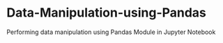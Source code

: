 # Data-Manipulation-using-Pandas
Performing data manipulation using Pandas Module in Jupyter Notebook
